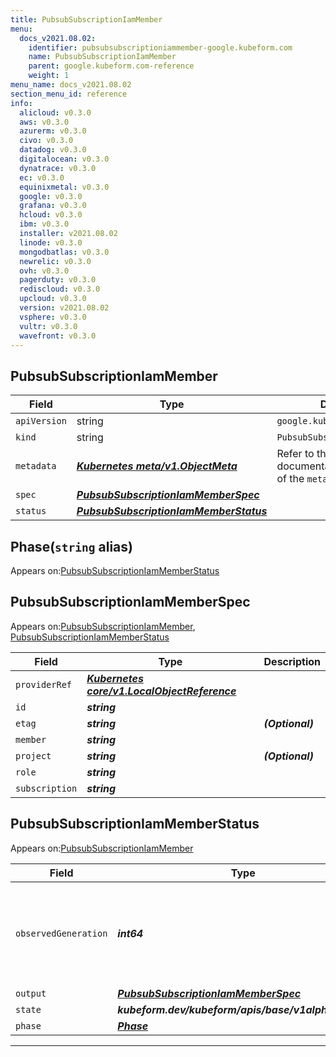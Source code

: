 ```yaml
---
title: PubsubSubscriptionIamMember
menu:
  docs_v2021.08.02:
    identifier: pubsubsubscriptioniammember-google.kubeform.com
    name: PubsubSubscriptionIamMember
    parent: google.kubeform.com-reference
    weight: 1
menu_name: docs_v2021.08.02
section_menu_id: reference
info:
  alicloud: v0.3.0
  aws: v0.3.0
  azurerm: v0.3.0
  civo: v0.3.0
  datadog: v0.3.0
  digitalocean: v0.3.0
  dynatrace: v0.3.0
  ec: v0.3.0
  equinixmetal: v0.3.0
  google: v0.3.0
  grafana: v0.3.0
  hcloud: v0.3.0
  ibm: v0.3.0
  installer: v2021.08.02
  linode: v0.3.0
  mongodbatlas: v0.3.0
  newrelic: v0.3.0
  ovh: v0.3.0
  pagerduty: v0.3.0
  rediscloud: v0.3.0
  upcloud: v0.3.0
  version: v2021.08.02
  vsphere: v0.3.0
  vultr: v0.3.0
  wavefront: v0.3.0
---
```


## PubsubSubscriptionIamMember
| Field | Type | Description |
| ------ | ----- | ----------- |
| `apiVersion` | string | `google.kubeform.com/v1alpha1` |
|    `kind` | string | `PubsubSubscriptionIamMember` |
| `metadata` | ***[Kubernetes meta/v1.ObjectMeta](https://v1-18.docs.kubernetes.io/docs/reference/generated/kubernetes-api/v1.18/#objectmeta-v1-meta)***|Refer to the Kubernetes API documentation for the fields of the `metadata` field.|
| `spec` | ***[PubsubSubscriptionIamMemberSpec](#pubsubsubscriptioniammemberspec)***||
| `status` | ***[PubsubSubscriptionIamMemberStatus](#pubsubsubscriptioniammemberstatus)***||
## Phase(`string` alias)

Appears on:[PubsubSubscriptionIamMemberStatus](#pubsubsubscriptioniammemberstatus)

## PubsubSubscriptionIamMemberSpec

Appears on:[PubsubSubscriptionIamMember](#pubsubsubscriptioniammember), [PubsubSubscriptionIamMemberStatus](#pubsubsubscriptioniammemberstatus)

| Field | Type | Description |
| ------ | ----- | ----------- |
| `providerRef` | ***[Kubernetes core/v1.LocalObjectReference](https://v1-18.docs.kubernetes.io/docs/reference/generated/kubernetes-api/v1.18/#localobjectreference-v1-core)***||
| `id` | ***string***||
| `etag` | ***string***| ***(Optional)*** |
| `member` | ***string***||
| `project` | ***string***| ***(Optional)*** |
| `role` | ***string***||
| `subscription` | ***string***||
## PubsubSubscriptionIamMemberStatus

Appears on:[PubsubSubscriptionIamMember](#pubsubsubscriptioniammember)

| Field | Type | Description |
| ------ | ----- | ----------- |
| `observedGeneration` | ***int64***| ***(Optional)*** Resource generation, which is updated on mutation by the API Server.|
| `output` | ***[PubsubSubscriptionIamMemberSpec](#pubsubsubscriptioniammemberspec)***| ***(Optional)*** |
| `state` | ***kubeform.dev/kubeform/apis/base/v1alpha1.State***| ***(Optional)*** |
| `phase` | ***[Phase](#phase)***| ***(Optional)*** |
---

